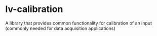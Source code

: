 # lv-calibration
A library that provides common functionality for calibration of an input (commonly needed for data acquisition applications)
